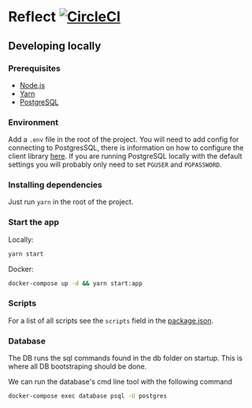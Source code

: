 # Reflect [![CircleCI](https://circleci.com/gh/robcalcroft/reflect/tree/master.svg?style=svg)](https://circleci.com/gh/robcalcroft/reflect/tree/master)

## Developing locally

### Prerequisites

- [Node.js](https://nodejs.org)
- [Yarn](https://yarnpkg.com)
- [PostgreSQL](https://www.postgresql.org)

### Environment

Add a `.env` file in the root of the project. You will need to add config for connecting to PostgresSQL, there is information on how to configure the client library [here](https://node-postgres.com/features/connecting#environment-variables). If you are running PostgreSQL locally with the default settings you will probably only need to set `PGUSER` and `PGPASSWORD`.

### Installing dependencies

Just run `yarn` in the root of the project.

### Start the app

Locally:

```sh
yarn start
```

Docker:

```sh
docker-compose up -d && yarn start:app
```

### Scripts

For a list of all scripts see the `scripts` field in the [package.json](package.json).

### Database

The DB runs the sql commands found in the db folder on startup. This is where all DB bootstraping should be done.

We can run the database's cmd line tool with the following command

```sh
docker-compose exec database psql -U postgres
```
